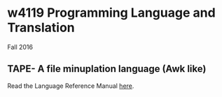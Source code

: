 
# w4119 Programming Language and Translation
Fall 2016

## TAPE- A file minuplation language (Awk like)
Read the Language Reference Manual [here](http://www.cs.columbia.edu/~sedwards/classes/2016/4115-fall/lrms/TAPE.pdf).
